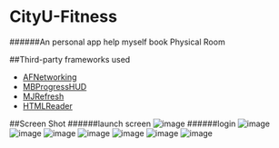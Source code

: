 # CityU-Fitness
######An personal app help myself book Physical Room

##Third-party frameworks used
* [AFNetworking](https://github.com/AFNetworking/AFNetworking)
* [MBProgressHUD](https://github.com/jdg/MBProgressHUD)
* [MJRefresh](https://github.com/CoderMJLee/MJRefresh)
* [HTMLReader](https://github.com/nolanw/HTMLReader)

##Screen Shot
######launch screen
![image](https://github.com/brookgao/CityU-Fitness/blob/master/ScreenShot/1_launch.png)
######login
![image](https://github.com/brookgao/CityU-Fitness/blob/master/ScreenShot/2_login.png)
![image](https://github.com/brookgao/CityU-Fitness/blob/master/ScreenShot/3_booingDate.png)
![image](https://github.com/brookgao/CityU-Fitness/blob/master/ScreenShot/4_tryToBooking.png)
![image](https://github.com/brookgao/CityU-Fitness/blob/master/ScreenShot/5_booingSuccess.png)
![image](https://github.com/brookgao/CityU-Fitness/blob/master/ScreenShot/6_enquire.png)
![image](https://github.com/brookgao/CityU-Fitness/blob/master/ScreenShot/7_cancelBooing.png)
![image](https://github.com/brookgao/CityU-Fitness/blob/master/ScreenShot/8_me.png)

